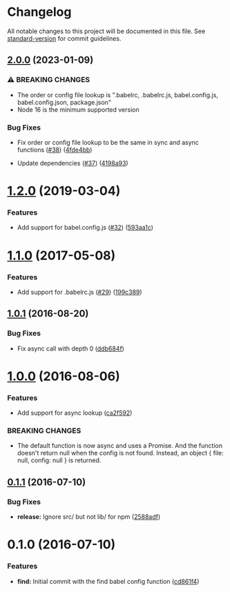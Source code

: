 # Changelog

All notable changes to this project will be documented in this file. See [standard-version](https://github.com/conventional-changelog/standard-version) for commit guidelines.

## [2.0.0](https://github.com/tleunen/find-babel-config/compare/v1.2.0...v2.0.0) (2023-01-09)


### ⚠ BREAKING CHANGES

* The order or config file lookup is ".babelrc, .babelrc.js, babel.config.js, babel.config.json, package.json"
* Node 16 is the minimum supported version

### Bug Fixes

* Fix order or config file lookup to be the same in sync and async functions ([#38](https://github.com/tleunen/find-babel-config/issues/38)) ([4fde4bb](https://github.com/tleunen/find-babel-config/commit/4fde4bbe9afec0d9ecc413d26c88d94fef33848f))


* Update dependencies ([#37](https://github.com/tleunen/find-babel-config/issues/37)) ([4198a93](https://github.com/tleunen/find-babel-config/commit/4198a93f68cda2a1d9004d542fb0435df4065615))

<a name="1.2.0"></a>
# [1.2.0](https://github.com/tleunen/find-babel-config/compare/v1.1.0...v1.2.0) (2019-03-04)


### Features

* Add support for babel.config.js ([#32](https://github.com/tleunen/find-babel-config/issues/32)) ([593aa1c](https://github.com/tleunen/find-babel-config/commit/593aa1c))



<a name="1.1.0"></a>
# [1.1.0](https://github.com/tleunen/find-babel-config/compare/v1.0.1...v1.1.0) (2017-05-08)


### Features

* Add support for .babelrc.js ([#29](https://github.com/tleunen/find-babel-config/issues/29)) ([199c389](https://github.com/tleunen/find-babel-config/commit/199c389))



<a name="1.0.1"></a>
## [1.0.1](https://github.com/tleunen/find-babel-config/compare/v1.0.0...v1.0.1) (2016-08-20)


### Bug Fixes

* Fix async call with depth 0 ([ddb684f](https://github.com/tleunen/find-babel-config/commit/ddb684f))



<a name="1.0.0"></a>
# [1.0.0](https://github.com/tleunen/find-babel-config/compare/v0.1.1...v1.0.0) (2016-08-06)


### Features

* Add support for async lookup ([ca2f592](https://github.com/tleunen/find-babel-config/commit/ca2f592))


### BREAKING CHANGES

* The default function is now async and uses a Promise. And the function doesn't
return null when the config is not found. Instead, an object { file: null,
config: null } is returned.



<a name="0.1.1"></a>
## [0.1.1](https://github.com/tleunen/find-babel-config/compare/v0.1.0...v0.1.1) (2016-07-10)


### Bug Fixes

* **release:** Ignore src/ but not lib/ for npm ([2588adf](https://github.com/tleunen/find-babel-config/commit/2588adf))



<a name="0.1.0"></a>
# 0.1.0 (2016-07-10)


### Features

* **find:** Initial commit with the find babel config function ([cd861f4](https://github.com/tleunen/find-babel-config/commit/cd861f4))
